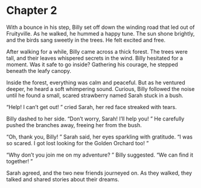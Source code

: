 # Chapter 2
With a bounce in his step, Billy set off down the winding road that led out of Fruityville. As he walked, he hummed a happy tune. The sun shone brightly, and the birds sang sweetly in the trees. He felt excited and free. 

After walking for a while, Billy came across a thick forest. The trees were tall, and their leaves whispered secrets in the wind. Billy hesitated for a moment. Was it safe to go inside? Gathering his courage, he stepped beneath the leafy canopy. 

Inside the forest, everything was calm and peaceful. But as he ventured deeper, he heard a soft whimpering sound. Curious, Billy followed the noise until he found a small, scared strawberry named Sarah stuck in a bush. 

“Help! I can’t get out! ” cried Sarah, her red face streaked with tears. 

Billy dashed to her side. “Don’t worry, Sarah! I’ll help you! ” He carefully pushed the branches away, freeing her from the bush. 

“Oh, thank you, Billy! ” Sarah said, her eyes sparkling with gratitude. “I was so scared. I got lost looking for the Golden Orchard too! ”

“Why don’t you join me on my adventure? ” Billy suggested. “We can find it together! ”

Sarah agreed, and the two new friends journeyed on. As they walked, they talked and shared stories about their dreams. 

